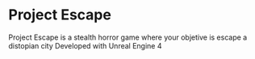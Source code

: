 # Project Escape

Project Escape is a stealth horror game where your objetive is escape a distopian city
Developed with Unreal Engine 4
